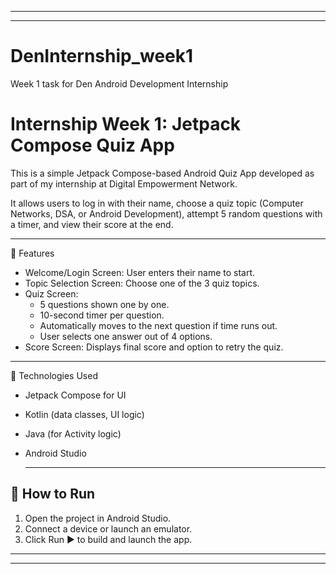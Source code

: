 -----------------------------------------------------------------------------------
-----------------------------------------------------------------------------------
# DenInternship_week1
Week 1 task for Den Android Development Internship
# Internship Week 1: Jetpack Compose Quiz App

This is a simple Jetpack Compose-based Android Quiz App developed as part of my internship at Digital Empowerment Network.

It allows users to log in with their name, choose a quiz topic (Computer Networks, DSA, or Android Development), attempt 5 random questions with a timer, and view their score at the end.

---

 📱 Features

- Welcome/Login Screen: User enters their name to start.
- Topic Selection Screen: Choose one of the 3 quiz topics.
- Quiz Screen:
  - 5 questions shown one by one.
  - 10-second timer per question.
  - Automatically moves to the next question if time runs out.
  - User selects one answer out of 4 options.
- Score Screen: Displays final score and option to retry the quiz.
---

 🚀 Technologies Used

- Jetpack Compose for UI
- Kotlin (data classes, UI logic)
- Java (for Activity logic)
- Android Studio

  ---

## 📝 How to Run

1. Open the project in Android Studio.
2. Connect a device or launch an emulator.
3. Click Run ▶️ to build and launch the app.




   

-------------------------------------------------------------------
-------------------------------------------------------------------

